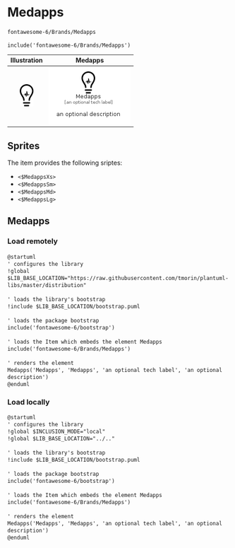 # Medapps


```text
fontawesome-6/Brands/Medapps
```

```text
include('fontawesome-6/Brands/Medapps')
```



| Illustration | Medapps |
| :---: | :---: |
| ![illustration for Illustration](../../fontawesome-6/Brands/Medapps.png) | ![illustration for Medapps](../../fontawesome-6/Brands/Medapps.Local.png) |



## Sprites
The item provides the following sriptes:

- `<$MedappsXs>`
- `<$MedappsSm>`
- `<$MedappsMd>`
- `<$MedappsLg>`





## Medapps

### Load remotely
```plantuml
@startuml
' configures the library
!global $LIB_BASE_LOCATION="https://raw.githubusercontent.com/tmorin/plantuml-libs/master/distribution"

' loads the library's bootstrap
!include $LIB_BASE_LOCATION/bootstrap.puml

' loads the package bootstrap
include('fontawesome-6/bootstrap')

' loads the Item which embeds the element Medapps
include('fontawesome-6/Brands/Medapps')

' renders the element
Medapps('Medapps', 'Medapps', 'an optional tech label', 'an optional description')
@enduml
```

### Load locally
```plantuml
@startuml
' configures the library
!global $INCLUSION_MODE="local"
!global $LIB_BASE_LOCATION="../.."

' loads the library's bootstrap
!include $LIB_BASE_LOCATION/bootstrap.puml

' loads the package bootstrap
include('fontawesome-6/bootstrap')

' loads the Item which embeds the element Medapps
include('fontawesome-6/Brands/Medapps')

' renders the element
Medapps('Medapps', 'Medapps', 'an optional tech label', 'an optional description')
@enduml
```

